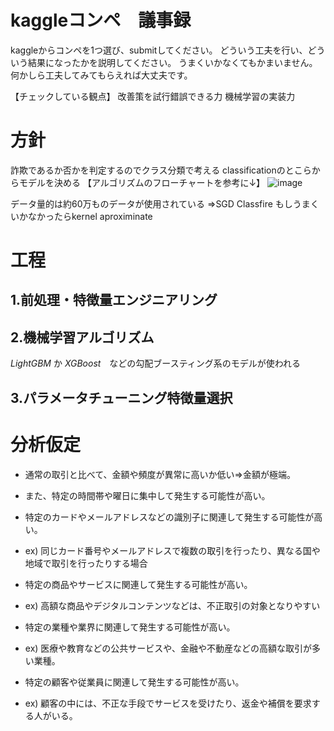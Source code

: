 # kaggleコンペ　議事録

kaggleからコンペを1つ選び、submitしてください。
どういう工夫を行い、どういう結果になったかを説明してください。
うまくいかなくてもかまいません。何かしら工夫してみてもらえれば大丈夫です。

【チェックしている観点】
改善策を試行錯誤できる力
機械学習の実装力

# 方針
詐欺であるか否かを判定するのでクラス分類で考える
classificationのとこらからモデルを決める
【アルゴリズムのフローチャートを参考に↓】
![image](https://github.com/Yuma-Tsukakoshi/CrossViT-Summary-/assets/107422037/2d575e66-43d5-4540-a748-079d618651ab)

データ量的は約60万ものデータが使用されている
⇒SGD Classfire もしうまくいかなかったらkernel aproximinate

# 工程
## 1.前処理・特徴量エンジニアリング


## 2.機械学習アルゴリズム
*LightGBM* か *XGBoost*　などの勾配ブースティング系のモデルが使われる

## 3.パラメータチューニング特徴量選択

# 分析仮定
- 通常の取引と比べて、金額や頻度が異常に高いか低い⇒金額が極端。
- また、特定の時間帯や曜日に集中して発生する可能性が高い。

- 特定のカードやメールアドレスなどの識別子に関連して発生する可能性が高い。
- ex) 同じカード番号やメールアドレスで複数の取引を行ったり、異なる国や地域で取引を行ったりする場合

- 特定の商品やサービスに関連して発生する可能性が高い。
- ex) 高額な商品やデジタルコンテンツなどは、不正取引の対象となりやすい

- 特定の業種や業界に関連して発生する可能性が高い。
- ex) 医療や教育などの公共サービスや、金融や不動産などの高額な取引が多い業種。

- 特定の顧客や従業員に関連して発生する可能性が高い。
- ex) 顧客の中には、不正な手段でサービスを受けたり、返金や補償を要求する人がいる。

